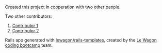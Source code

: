 Created this project in cooperation with two other people. 

Two other contributors: 
 1. [Contributor 1](https://github.com/aag1988) 
 2. [Contributor 2](https://github.com/SPGW)

Rails app generated with [lewagon/rails-templates](https://github.com/lewagon/rails-templates), created by the [Le Wagon coding bootcamp](https://www.lewagon.com) team.
